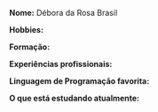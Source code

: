 **Nome:** Débora da Rosa Brasil

**Hobbies:**

**Formação:**

**Experiências profissionais:**

**Linguagem de Programação favorita:**

**O que está estudando atualmente:**
